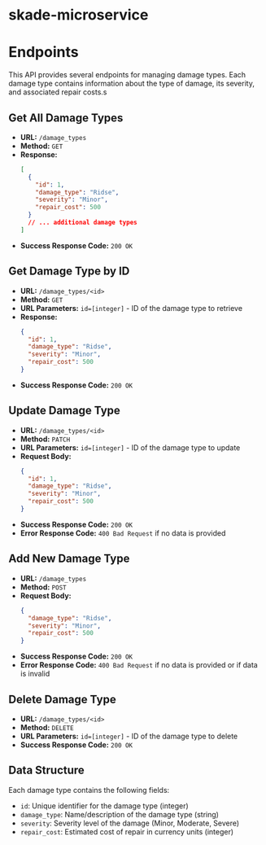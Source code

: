 # skade-microservice

# Endpoints

This API provides several endpoints for managing damage types. Each damage type contains information about the type of damage, its severity, and associated repair costs.s

## Get All Damage Types
- **URL:** `/damage_types`
- **Method:** `GET`
- **Response:**
  ```json
  [
    {
      "id": 1,
      "damage_type": "Ridse",
      "severity": "Minor",
      "repair_cost": 500
    }
    // ... additional damage types
  ]
  ```
- **Success Response Code:** `200 OK`

## Get Damage Type by ID
- **URL:** `/damage_types/<id>`
- **Method:** `GET`
- **URL Parameters:** `id=[integer]` - ID of the damage type to retrieve
- **Response:**
  ```json
  {
    "id": 1,
    "damage_type": "Ridse",
    "severity": "Minor",
    "repair_cost": 500
  }
  ```
- **Success Response Code:** `200 OK`

## Update Damage Type
- **URL:** `/damage_types/<id>`
- **Method:** `PATCH`
- **URL Parameters:** `id=[integer]` - ID of the damage type to update
- **Request Body:**
  ```json
  {
    "id": 1,
    "damage_type": "Ridse",
    "severity": "Minor",
    "repair_cost": 500
  }
  ```
- **Success Response Code:** `200 OK`
- **Error Response Code:** `400 Bad Request` if no data is provided

## Add New Damage Type
- **URL:** `/damage_types`
- **Method:** `POST`
- **Request Body:**
  ```json
  {
    "damage_type": "Ridse",
    "severity": "Minor",
    "repair_cost": 500
  }
  ```
- **Success Response Code:** `200 OK`
- **Error Response Code:** `400 Bad Request` if no data is provided or if data is invalid

## Delete Damage Type
- **URL:** `/damage_types/<id>`
- **Method:** `DELETE`
- **URL Parameters:** `id=[integer]` - ID of the damage type to delete
- **Success Response Code:** `200 OK`

## Data Structure
Each damage type contains the following fields:
- `id`: Unique identifier for the damage type (integer)
- `damage_type`: Name/description of the damage type (string)
- `severity`: Severity level of the damage (Minor, Moderate, Severe)
- `repair_cost`: Estimated cost of repair in currency units (integer)



















